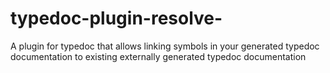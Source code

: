# typedoc-plugin-resolve-
A plugin for typedoc that allows linking symbols in your generated typedoc documentation to existing externally generated typedoc documentation
